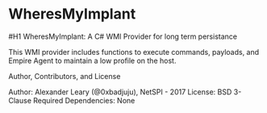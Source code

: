 # WheresMyImplant

#H1 WheresMyImplant: A C# WMI Provider for long term persistance

This WMI provider includes functions to execute commands, payloads, and Empire Agent to maintain a low profile on the host.

Author, Contributors, and License

Author: Alexander Leary (@0xbadjuju), NetSPI - 2017
License: BSD 3-Clause
Required Dependencies: None
